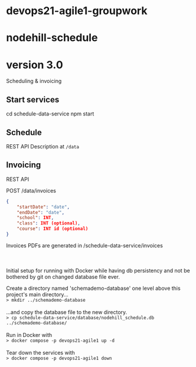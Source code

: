 # devops21-agile1-groupwork


# nodehill-schedule
# version 3.0
Scheduling & invoicing
## Start services
cd schedule-data-service
npm start 

## Schedule
REST API Description at `/data`


## Invoicing
REST API 

POST /data/invoices

```json
{
    "startDate": "date",
    "endDate": "date",
    "school": INT,
    "class": INT (optional),
    "course": INT id (optional)
}
```

Invoices PDFs are generated in /schedule-data-service/invoices</br>
</br>
</br>
</br>
Initial setup for running with Docker while having db persistency and not be bothered by git on changed database file ever.

Create a directory named 'schemademo-database' one level above this project's main directory...<br>
`> mkdir ../schemademo-database`</br>
</br>
...and copy the database file to the new directory.</br>
`> cp schedule-data-service/database/nodehill_schedule.db ../schemademo-database/`</br>
</br>
Run in Docker with</br>
`> docker compose -p devops21-agile1 up -d`</br>
</br>
Tear down the services with</br>
`> docker compose -p devops21-agile1 down`</br>
